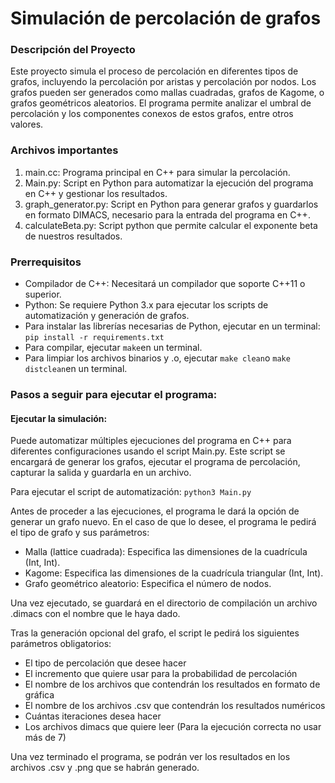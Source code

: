 # Simulación de percolación de grafos
### Descripción del Proyecto

Este proyecto simula el proceso de percolación en diferentes tipos de grafos, incluyendo la percolación por aristas y percolación por nodos. Los grafos pueden ser generados como mallas cuadradas, grafos de Kagome, o grafos geométricos aleatorios. El programa permite analizar el umbral de percolación y los componentes conexos de estos grafos, entre otros valores.

### Archivos importantes
1. main.cc: Programa principal en C++ para simular la percolación.
2. Main.py: Script en Python para automatizar la ejecución del programa en C++ y gestionar los resultados.
3. graph_generator.py: Script en Python para generar grafos y guardarlos en formato DIMACS, necesario para la entrada del programa en C++.
4. calculateBeta.py: Script python que permite calcular el exponente beta de nuestros resultados.

### Prerrequisitos

- Compilador de C++: Necesitará un compilador que soporte C++11 o superior.
- Python: Se requiere Python 3.x para ejecutar los scripts de automatización y generación de grafos. 
-   Para instalar las librerías necesarias de Python, ejecutar en un terminal:
`pip install -r requirements.txt`
-   Para compilar, ejecutar `make`en un terminal. 
-   Para limpiar los archivos binarios y .o, ejecutar `make clean`o `make distclean`en un terminal.


### Pasos a seguir para ejecutar el programa:

#### Ejecutar la simulación:
Puede automatizar múltiples ejecuciones del programa en C++ para diferentes configuraciones usando el script Main.py. Este script se encargará de generar los grafos, ejecutar el programa de percolación, capturar la salida y guardarla en un archivo.

Para ejecutar el script de automatización:
`python3 Main.py`

Antes de proceder a las ejecuciones, el programa le dará la opción de generar un grafo nuevo. En el caso de que lo desee, el programa le pedirá el tipo de grafo y sus parámetros:

- Malla (lattice cuadrada): Especifica las dimensiones de la cuadrícula (Int, Int).
- Kagome: Especifica las dimensiones de la cuadrícula triangular (Int, Int).
- Grafo geométrico aleatorio: Especifica el número de nodos.

Una vez ejecutado, se guardará en el directorio de compilación un archivo .dimacs con el nombre que le haya dado.


Tras la generación opcional del grafo, el script le pedirá los siguientes parámetros obligatorios:
- El tipo de percolación que desee hacer
- El incremento que quiere usar para la probabilidad de percolación
- El nombre de los archivos que contendrán los resultados en formato de gráfica
- El nombre de los archivos .csv que contendrán los resultados numéricos
- Cuántas iteraciones desea hacer
- Los archivos dimacs que quiere leer (Para la ejecución correcta no usar más de 7)

Una vez terminado el programa, se podrán ver los resultados en los archivos .csv y .png que se habrán generado.
